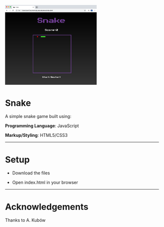 <img src="https://github.com/CrugBarat/my_files/blob/master/snake.png" width="300">

# Snake

A simple snake game built using:

**Programming Language**: JavaScript

**Markup/Styling**: HTML5/CSS3

---

# Setup

- Download the files

- Open index.html in your browser

---

# Acknowledgements

Thanks to A. Kubów
